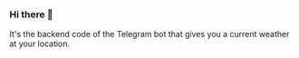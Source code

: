 ### Hi there 👋

It's the backend code of the Telegram bot that gives you a current weather at your location.
